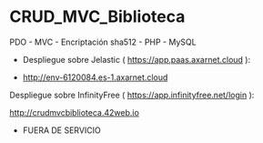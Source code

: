# CRUD_MVC_Biblioteca

PDO - MVC - Encriptación sha512 - PHP - MySQL

* Despliegue sobre Jelastic ( https://app.paas.axarnet.cloud ):

* http://env-6120084.es-1.axarnet.cloud

Despliegue sobre InfinityFree ( https://app.infinityfree.net/login ):

http://crudmvcbiblioteca.42web.io

* FUERA DE SERVICIO

